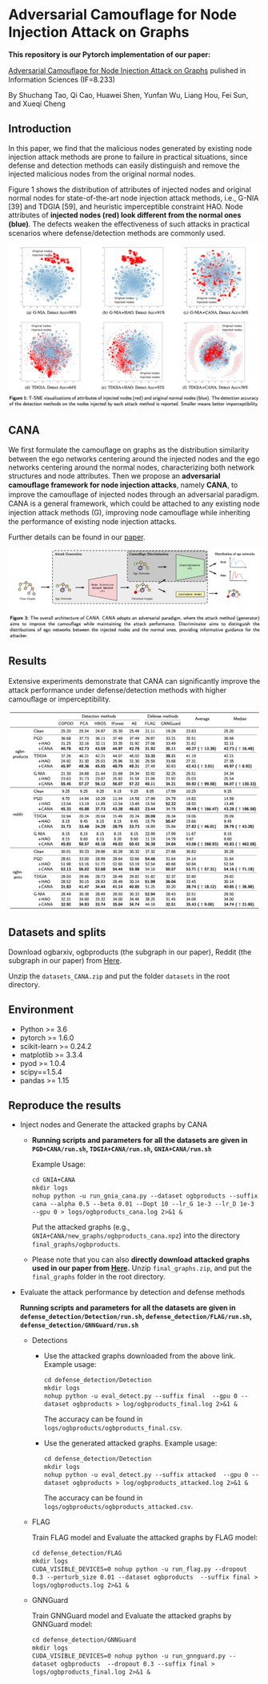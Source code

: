 # Adversarial Camouﬂage for Node Injection Attack on Graphs

**This repository is our Pytorch implementation of our paper:**

[Adversarial Camouﬂage for Node Injection Attack on Graphs](https://arxiv.org/abs/2208.01819) pulished in Information Sciences (IF=8.233)

By Shuchang Tao, Qi Cao, Huawei Shen, Yunfan Wu, Liang Hou, Fei Sun, and Xueqi Cheng

## Introduction

In this paper, we find that the malicious nodes generated by existing node injection attack methods are prone to failure in practical situations, since defense and detection methods can easily distinguish and remove the injected malicious nodes from the original normal nodes.

Figure 1 shows  the distribution of attributes of injected nodes and original normal nodes for state-of-the-art node injection attack methods, i.e., G-NIA [39] and TDGIA [59], and heuristic imperceptible constraint HAO. Node attributes of **injected nodes (red) look different from the normal ones (blue)**. The defects weaken the eﬀectiveness of such attacks in practical scenarios where defense/detection methods are commonly used.

![motivation](./README_figures/motivation.jpg)

## CANA

We first formulate the camouﬂage on graphs as the distribution similarity between the ego networks centering around the injected nodes and the ego networks centering around the normal nodes, characterizing both network structures and node attributes. Then we propose an **adversarial camouﬂage framework for node injection attacks**, namely **CANA**, to improve the camouﬂage of injected nodes through an adversarial paradigm. CANA is a general framework, which could be attached to any existing node injection attack methods (G), improving node camouﬂage while inheriting the performance of existing node injection attacks.

Further details can be found in our [paper](https://arxiv.org/abs/2208.01819).


![CANA](./README_figures/CANA.jpg)

## Results

Extensive experiments demonstrate that CANA can signiﬁcantly improve the attack performance under defense/detection methods with higher camouﬂage or imperceptibility.

![results](./README_figures/results.jpg)

## Datasets and splits

Download ogbarxiv, ogbproducts (the subgraph in our paper), Reddit (the subgraph in our paper) from [Here](https://drive.google.com/file/d/1R0BGShORJdjaLDPSPLv9FVDHJMQOUswe/view?usp=drive_link).

Unzip the `datasets_CANA.zip` and put the folder `datasets` in the root directory.

## Environment

- Python >= 3.6
- pytorch >= 1.6.0
- scikit-learn >= 0.24.2
- matplotlib >= 3.3.4
- pyod >= 1.0.4
- scipy==1.5.4
- pandas >= 1.15

## Reproduce the results

- Inject nodes and Generate the attacked graphs by CANA

  - **Running scripts and parameters for all the datasets are given in `PGD+CANA/run.sh`, `TDGIA+CANA/run.sh`, `GNIA+CANA/run.sh`**

    Example Usage:

    ```
    cd GNIA+CANA
    mkdir logs
    nohup python -u run_gnia_cana.py --dataset ogbproducts --suffix cana --alpha 0.5 --beta 0.01 --Dopt 10 --lr_G 1e-3 --lr_D 1e-3 --gpu 0 > logs/ogbproducts_cana.log 2>&1 &
    ```

    Put the attacked graphs (e.g., `GNIA+CANA/new_graphs/ogbproducts_cana.npz`) into the directory  `final_graphs/ogbproducts`.

  - Please note that you can also **directly download attacked graphs used in our paper from [Here](https://drive.google.com/file/d/17SWRJx9IT-7ZHkkcf5yDe2IcFSCGXUM4/view?usp=sharing).** 
    Unzip `final_graphs.zip`, and put the `final_graphs` folder in the root directory.

- Evaluate the attack performance by detection and defense methods

  **Running scripts and parameters for all the datasets are given in `defense_detection/Detection/run.sh`, `defense_detection/FLAG/run.sh`, `defense_detection/GNNGuard/run.sh`**

  - Detections

    - Use the attacked graphs downloaded from the above link. Example usage:

      ```
      cd defense_detection/Detection
      mkdir logs
      nohup python -u eval_detect.py --suffix final  --gpu 0 --dataset ogbproducts > log/ogbproducts_final.log 2>&1 &  
      ```

      The accuracy can be found in `logs/ogbproducts/ogbproducts_final.csv`.

    - Use the generated attacked graphs. Example usage:

      ```
      cd defense_detection/Detection
      mkdir logs
      nohup python -u eval_detect.py --suffix attacked  --gpu 0 --dataset ogbproducts > log/ogbproducts_attacked.log 2>&1 &  
      ```

      The accuracy can be found in `logs/ogbproducts/ogbproducts_attacked.csv`.

  - FLAG

    Train FLAG model and Evaluate the attacked graphs by FLAG model:

    ```
    cd defense_detection/FLAG
    mkdir logs
    CUDA_VISIBLE_DEVICES=0 nohup python -u run_flag.py --dropout 0.3 --perturb_size 0.01 --dataset ogbproducts  --suffix final > logs/ogbproducts.log 2>&1 &
    ```

  - GNNGuard

    Train GNNGuard model and Evaluate the attacked graphs by GNNGuard model:

    ```
    cd defense_detection/GNNGuard
    mkdir logs
    CUDA_VISIBLE_DEVICES=0 nohup python -u run_gnnguard.py --dataset ogbproducts  --dropout 0.3 --suffix final > logs/ogbproducts_final.log 2>&1 &
    ```

    